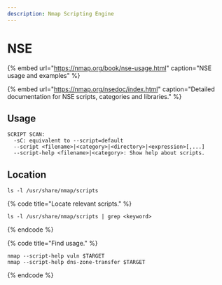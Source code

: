 ```yaml
---
description: Nmap Scripting Engine
---
```


# NSE

{% embed url="https://nmap.org/book/nse-usage.html" caption="NSE usage and examples" %}

{% embed url="https://nmap.org/nsedoc/index.html" caption="Detailed documentation for NSE scripts, categories and libraries." %}

## Usage

```text
SCRIPT SCAN:
  -sC: equivalent to --script=default
  --script <filename>|<category>|<directory>|<expression>[,...]
  --script-help <filename>|<category>: Show help about scripts.
```

## Location

```text
ls -l /usr/share/nmap/scripts
```

{% code title="Locate relevant scripts." %}
```text
ls -l /usr/share/nmap/scripts | grep <keyword>
```
{% endcode %}

{% code title="Find usage." %}
```text
nmap --script-help vuln $TARGET
nmap --script-help dns-zone-transfer $TARGET
```
{% endcode %}

